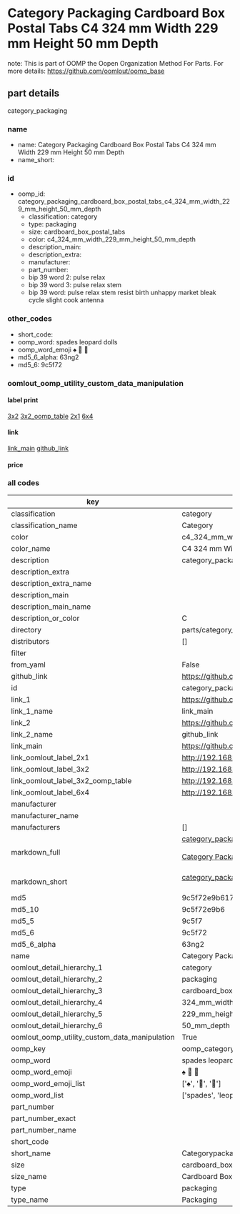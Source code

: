 # Category Packaging Cardboard Box Postal Tabs C4 324 mm Width 229 mm Height 50 mm Depth  

note: This is part of OOMP the Oopen Organization Method For Parts. For more details: https://github.com/oomlout/oomp_base

##  part details



category_packaging

### name
* name: Category Packaging Cardboard Box Postal Tabs C4 324 mm Width 229 mm Height 50 mm Depth
* name_short: 
### id
* oomp_id: category_packaging_cardboard_box_postal_tabs_c4_324_mm_width_229_mm_height_50_mm_depth
  * classification: category
  * type: packaging
  * size: cardboard_box_postal_tabs
  * color: c4_324_mm_width_229_mm_height_50_mm_depth
  * description_main: 
  * description_extra: 
  * manufacturer: 
  * part_number: 
  * bip 39 word 2: pulse relax
  * bip 39 word 3: pulse relax stem
  * bip 39 word: pulse relax stem resist birth unhappy market bleak cycle slight cook antenna

### other_codes
* short_code: 
* oomp_word: spades leopard dolls
* oomp_word_emoji :spades: :leopard: :dolls:
* md5_6_alpha: 63ng2
* md5_6: 9c5f72






### oomlout_oomp_utility_custom_data_manipulation
#### label print
[3x2](http://192.168.1.245:1112/?label=oomp%2063ng2)
[3x2_oomp_table](http://192.168.1.107:1112/?label=oomp%2063ng2)
[2x1](http://192.168.1.242:1112/?label=oomp%2063ng2)
[6x4](http://192.168.1.55:1112/?label=oomp%2063ng2)    

#### link

[link_main](https://github.com/oomlout/oomlout_oomp_current_version_messy/tree/main/parts/category_packaging_cardboard_box_postal_tabs_c4_324_mm_width_229_mm_height_50_mm_depth) [github_link](https://github.com/oomlout/oomlout_oomp_part_src/tree/main/parts/category_packaging_cardboard_box_postal_tabs_c4_324_mm_width_229_mm_height_50_mm_depth)                             

#### price







### all codes 
| key | value |  
| --- | --- |  
| classification | category |  
| classification_name | Category |  
| color | c4_324_mm_width_229_mm_height_50_mm_depth |  
| color_name | C4 324 mm Width 229 mm Height 50 mm Depth |  
| description | category_packaging |  
| description_extra |  |  
| description_extra_name |  |  
| description_main |  |  
| description_main_name |  |  
| description_or_color | C  |  
| directory | parts/category_packaging_cardboard_box_postal_tabs_c4_324_mm_width_229_mm_height_50_mm_depth |  
| distributors | [] |  
| filter |  |  
| from_yaml | False |  
| github_link | https://github.com/oomlout/oomlout_oomp_part_src/tree/main/parts/category_packaging_cardboard_box_postal_tabs_c4_324_mm_width_229_mm_height_50_mm_depth |  
| id | category_packaging_cardboard_box_postal_tabs_c4_324_mm_width_229_mm_height_50_mm_depth |  
| link_1 | https://github.com/oomlout/oomlout_oomp_current_version_messy/tree/main/parts/category_packaging_cardboard_box_postal_tabs_c4_324_mm_width_229_mm_height_50_mm_depth |  
| link_1_name | link_main |  
| link_2 | https://github.com/oomlout/oomlout_oomp_part_src/tree/main/parts/category_packaging_cardboard_box_postal_tabs_c4_324_mm_width_229_mm_height_50_mm_depth |  
| link_2_name | github_link |  
| link_main | https://github.com/oomlout/oomlout_oomp_current_version_messy/tree/main/parts/category_packaging_cardboard_box_postal_tabs_c4_324_mm_width_229_mm_height_50_mm_depth |  
| link_oomlout_label_2x1 | http://192.168.1.242:1112/?label=oomp%2063ng2 |  
| link_oomlout_label_3x2 | http://192.168.1.245:1112/?label=oomp%2063ng2 |  
| link_oomlout_label_3x2_oomp_table | http://192.168.1.107:1112/?label=oomp%2063ng2 |  
| link_oomlout_label_6x4 | http://192.168.1.55:1112/?label=oomp%2063ng2 |  
| manufacturer |  |  
| manufacturer_name |  |  
| manufacturers | [] |  
| markdown_full | [category_packaging_cardboard_box_postal_tabs_c4_324_mm_width_229_mm_height_50_mm_depth](https://github.com/oomlout/oomlout_oomp_current_version_messy/tree/main/parts/category_packaging_cardboard_box_postal_tabs_c4_324_mm_width_229_mm_height_50_mm_depth)<br>[](https://github.com/oomlout/oomlout_oomp_current_version_messy/tree/main/parts/category_packaging_cardboard_box_postal_tabs_c4_324_mm_width_229_mm_height_50_mm_depth)<br>[Category Packaging Cardboard Box Postal Tabs C4 324 Mm Width 229 Mm Height 50 Mm Depth](https://github.com/oomlout/oomlout_oomp_current_version_messy/tree/main/parts/category_packaging_cardboard_box_postal_tabs_c4_324_mm_width_229_mm_height_50_mm_depth)<br><br> |  
| markdown_short | [category_packaging_cardboard_box_postal_tabs_c4_324_mm_width_229_mm_height_50_mm_depth](https://github.com/oomlout/oomlout_oomp_current_version_messy/tree/main/parts/category_packaging_cardboard_box_postal_tabs_c4_324_mm_width_229_mm_height_50_mm_depth)<br><br> |  
| md5 | 9c5f72e9b6179107b50b5b77aaad456c |  
| md5_10 | 9c5f72e9b6 |  
| md5_5 | 9c5f7 |  
| md5_6 | 9c5f72 |  
| md5_6_alpha | 63ng2 |  
| name | Category Packaging Cardboard Box Postal Tabs C4 324 mm Width 229 mm Height 50 mm Depth |  
| oomlout_detail_hierarchy_1 | category |  
| oomlout_detail_hierarchy_2 | packaging |  
| oomlout_detail_hierarchy_3 | cardboard_box_postal_tabs |  
| oomlout_detail_hierarchy_4 | 324_mm_width |  
| oomlout_detail_hierarchy_5 | 229_mm_height |  
| oomlout_detail_hierarchy_6 | 50_mm_depth |  
| oomlout_oomp_utility_custom_data_manipulation | True |  
| oomp_key | oomp_category_packaging_cardboard_box_postal_tabs_c4_324_mm_width_229_mm_height_50_mm_depth |  
| oomp_word | spades leopard dolls |  
| oomp_word_emoji | :spades: :leopard: :dolls: |  
| oomp_word_emoji_list | [':spades:', ':leopard:', ':dolls:'] |  
| oomp_word_list | ['spades', 'leopard', 'dolls'] |  
| part_number |  |  
| part_number_exact |  |  
| part_number_name |  |  
| short_code |  |  
| short_name | Categorypackaging |  
| size | cardboard_box_postal_tabs |  
| size_name | Cardboard Box Postal Tabs |  
| type | packaging |  
| type_name | Packaging |  

